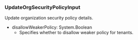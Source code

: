 ### UpdateOrgSecurityPolicyInput
Update organization security policy details.

- disallowWeakerPolicy: System.Boolean
  - Specifies whether to disallow weaker policy for tenants.
